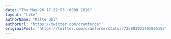 ```yaml
---
date: "Thu May 26 17:22:53 +0000 2016"
layout: "like"
authorName: "Malte Ubl"
authorUrl: "https://twitter.com/cramforce"
originalPost: "https://twitter.com/cramforce/status/735883921401905152"
---
```

